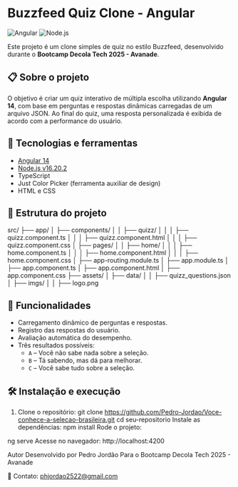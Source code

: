 # Buzzfeed Quiz Clone - Angular

![Angular](https://img.shields.io/badge/Angular-14-DD0031?style=for-the-badge&logo=angular&logoColor=white)
![Node.js](https://img.shields.io/badge/Node.js-16.20.2-339933?style=for-the-badge&logo=node.js&logoColor=white)

Este projeto é um clone simples de quiz no estilo Buzzfeed, desenvolvido durante o **Bootcamp Decola Tech 2025 - Avanade**.

## 📋 Sobre o projeto

O objetivo é criar um quiz interativo de múltipla escolha utilizando **Angular 14**, com base em perguntas e respostas dinâmicas carregadas de um arquivo JSON. Ao final do quiz, uma resposta personalizada é exibida de acordo com a performance do usuário.

## 🚀 Tecnologias e ferramentas

- [Angular 14](https://angular.io/)
- [Node.js v16.20.2](https://nodejs.org/)
- TypeScript
- Just Color Picker (ferramenta auxiliar de design)
- HTML e CSS

## 📁 Estrutura do projeto

src/ ├── app/ │ ├── components/ │ │ ├── quizz/ │ │ │ ├── quizz.component.ts │ │ │ ├── quizz.component.html │ │ │ ├── quizz.component.css │ ├── pages/ │ │ ├── home/ │ │ │ ├── home.component.ts │ │ │ ├── home.component.html │ │ │ ├── home.component.css │ ├── app-routing.module.ts │ ├── app.module.ts │ ├── app.component.ts │ ├── app.component.html │ ├── app.component.css ├── assets/ │ ├── data/ │ │ ├── quizz_questions.json │ ├── imgs/ │ │ ├── logo.png


## 🧠 Funcionalidades

- Carregamento dinâmico de perguntas e respostas.
- Registro das respostas do usuário.
- Avaliação automática do desempenho.
- Três resultados possíveis:
  - `A` – Você não sabe nada sobre a seleção.
  - `B` – Tá sabendo, mas dá para melhorar.
  - `C` – Você sabe tudo sobre a seleção.

## 🛠️ Instalação e execução

1. Clone o repositório:
   git clone https://github.com/Pedro-Jordao/Voce-conhece-a-selecao-brasileira.git
   cd seu-repositorio
Instale as dependências:
npm install
Rode o projeto:

ng serve
Acesse no navegador:
http://localhost:4200

 Autor
Desenvolvido por Pedro Jordão
Para o Bootcamp Decola Tech 2025 - Avanade

📧 Contato: phjordao2522@gmail.com
